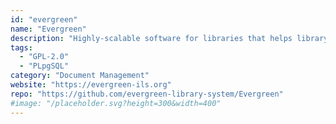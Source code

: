 ```yaml
---
id: "evergreen"
name: "Evergreen"
description: "Highly-scalable software for libraries that helps library patrons find library materials, and helps libraries manage, catalog, and circulate those materials."
tags:
  - "GPL-2.0"
  - "PLpgSQL"
category: "Document Management"
website: "https://evergreen-ils.org"
repo: "https://github.com/evergreen-library-system/Evergreen"
#image: "/placeholder.svg?height=300&width=400"
---
```


